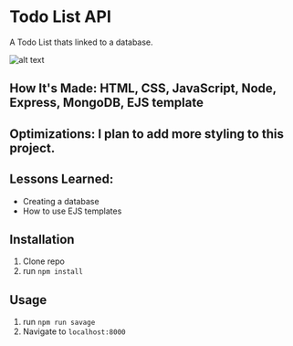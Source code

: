 # Todo List API
A Todo List thats linked to a database.


![alt text](https://i.imgur.com/KkYCRdE.jpg)

## How It's Made: HTML, CSS, JavaScript, Node, Express, MongoDB, EJS template


## Optimizations: I plan to add more styling to this project.

## Lessons Learned:
- Creating a database
- How to use EJS templates

## Installation

1. Clone repo
2. run `npm install`

## Usage

1. run `npm run savage`
2. Navigate to `localhost:8000`
